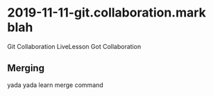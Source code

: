 # 2019-11-11-git.collaboration.mark blah
Git Collaboration LiveLesson
Got Collaboration
## Merging
   yada yada learn merge command

